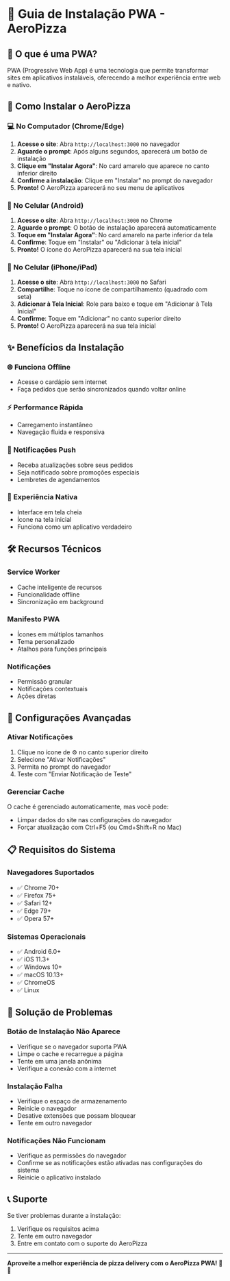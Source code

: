 # 📱 Guia de Instalação PWA - AeroPizza

## 🎯 O que é uma PWA?

PWA (Progressive Web App) é uma tecnologia que permite transformar sites em aplicativos instaláveis, oferecendo a melhor experiência entre web e nativo.

## 🚀 Como Instalar o AeroPizza

### 💻 No Computador (Chrome/Edge)

1. **Acesse o site**: Abra `http://localhost:3000` no navegador
2. **Aguarde o prompt**: Após alguns segundos, aparecerá um botão de instalação
3. **Clique em "Instalar Agora"**: No card amarelo que aparece no canto inferior direito
4. **Confirme a instalação**: Clique em "Instalar" no prompt do navegador
5. **Pronto!** O AeroPizza aparecerá no seu menu de aplicativos

### 📱 No Celular (Android)

1. **Acesse o site**: Abra `http://localhost:3000` no Chrome
2. **Aguarde o prompt**: O botão de instalação aparecerá automaticamente
3. **Toque em "Instalar Agora"**: No card amarelo na parte inferior da tela
4. **Confirme**: Toque em "Instalar" ou "Adicionar à tela inicial"
5. **Pronto!** O ícone do AeroPizza aparecerá na sua tela inicial

### 📱 No Celular (iPhone/iPad)

1. **Acesse o site**: Abra `http://localhost:3000` no Safari
2. **Compartilhe**: Toque no ícone de compartilhamento (quadrado com seta)
3. **Adicionar à Tela Inicial**: Role para baixo e toque em "Adicionar à Tela Inicial"
4. **Confirme**: Toque em "Adicionar" no canto superior direito
5. **Pronto!** O AeroPizza aparecerá na sua tela inicial

## ✨ Benefícios da Instalação

### 🌐 Funciona Offline
- Acesse o cardápio sem internet
- Faça pedidos que serão sincronizados quando voltar online

### ⚡ Performance Rápida
- Carregamento instantâneo
- Navegação fluida e responsiva

### 🔔 Notificações Push
- Receba atualizações sobre seus pedidos
- Seja notificado sobre promoções especiais
- Lembretes de agendamentos

### 📱 Experiência Nativa
- Interface em tela cheia
- Ícone na tela inicial
- Funciona como um aplicativo verdadeiro

## 🛠️ Recursos Técnicos

### Service Worker
- Cache inteligente de recursos
- Funcionalidade offline
- Sincronização em background

### Manifesto PWA
- Ícones em múltiplos tamanhos
- Tema personalizado
- Atalhos para funções principais

### Notificações
- Permissão granular
- Notificações contextuais
- Ações diretas

## 🔧 Configurações Avançadas

### Ativar Notificações
1. Clique no ícone de ⚙️ no canto superior direito
2. Selecione "Ativar Notificações"
3. Permita no prompt do navegador
4. Teste com "Enviar Notificação de Teste"

### Gerenciar Cache
O cache é gerenciado automaticamente, mas você pode:
- Limpar dados do site nas configurações do navegador
- Forçar atualização com Ctrl+F5 (ou Cmd+Shift+R no Mac)

## 📋 Requisitos do Sistema

### Navegadores Suportados
- ✅ Chrome 70+
- ✅ Firefox 75+
- ✅ Safari 12+
- ✅ Edge 79+
- ✅ Opera 57+

### Sistemas Operacionais
- ✅ Android 6.0+
- ✅ iOS 11.3+
- ✅ Windows 10+
- ✅ macOS 10.13+
- ✅ ChromeOS
- ✅ Linux

## 🐛 Solução de Problemas

### Botão de Instalação Não Aparece
- Verifique se o navegador suporta PWA
- Limpe o cache e recarregue a página
- Tente em uma janela anônima
- Verifique a conexão com a internet

### Instalação Falha
- Verifique o espaço de armazenamento
- Reinicie o navegador
- Desative extensões que possam bloquear
- Tente em outro navegador

### Notificações Não Funcionam
- Verifique as permissões do navegador
- Confirme se as notificações estão ativadas nas configurações do sistema
- Reinicie o aplicativo instalado

## 📞 Suporte

Se tiver problemas durante a instalação:
1. Verifique os requisitos acima
2. Tente em outro navegador
3. Entre em contato com o suporte do AeroPizza

---

**Aproveite a melhor experiência de pizza delivery com o AeroPizza PWA! 🍕✨**